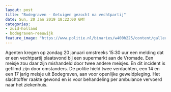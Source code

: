 ```yaml
---
layout: post
title: "Bodegraven - Getuigen gezocht na vechtpartij"
date: Sun, 20 Jan 2019 18:22:00 GMT
categories: 
- zuid-holland 
- bodegraven-reeuwijk 
feature_image: "https://www.politie.nl/binaries/w400h225/content/gallery/politie/stockfotos/intake-en-service-en-meldkamer/agente-werkt-achter-computer.jpg"
---
```


Agenten kregen op zondag 20 januari omstreeks 15:30 uur een melding dat er een vechtpartij plaatsvond bij een supermarkt aan de Vromade. Een meisje zou daar zijn mishandeld door twee andere meisjes. En dit incident is gefilmd zijn door omstanders. De politie hield twee verdachten, een 14 en een 17 jarig meisje uit Bodegraven, aan voor openlijke geweldpleging. Het slachtoffer raakte gewond en is voor behandeling per ambulance vervoerd naar het ziekenhuis.
